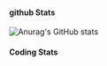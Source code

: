 #### github Stats
![Anurag's GitHub stats](https://github-readme-stats.vercel.app/api?username=reduhq&theme=city_lights&show_icons=true&hide=contribs,prs)

#### Coding Stats
<!--START_SECTION:waka-->
<!--END_SECTION:waka-->